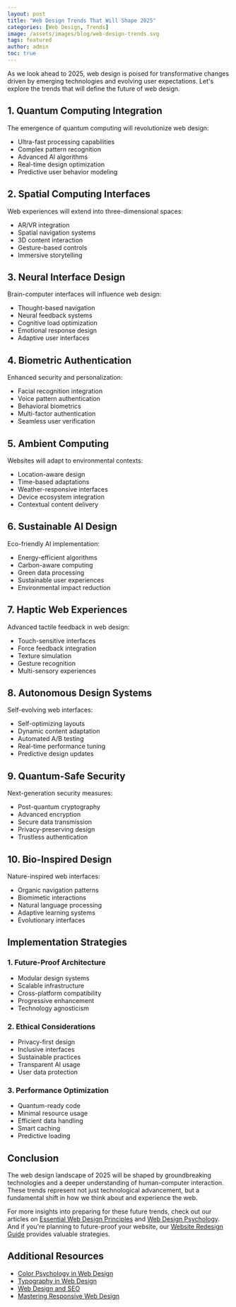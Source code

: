 ```yaml
---
layout: post
title: "Web Design Trends That Will Shape 2025"
categories: [Web Design, Trends]
image: /assets/images/blog/web-design-trends.svg
tags: featured
author: admin
toc: true
---
```


As we look ahead to 2025, web design is poised for transformative changes driven by emerging technologies and evolving user expectations. Let's explore the trends that will define the future of web design.

## 1. Quantum Computing Integration
The emergence of quantum computing will revolutionize web design:
- Ultra-fast processing capabilities
- Complex pattern recognition
- Advanced AI algorithms
- Real-time design optimization
- Predictive user behavior modeling

## 2. Spatial Computing Interfaces
Web experiences will extend into three-dimensional spaces:
- AR/VR integration
- Spatial navigation systems
- 3D content interaction
- Gesture-based controls
- Immersive storytelling

## 3. Neural Interface Design
Brain-computer interfaces will influence web design:
- Thought-based navigation
- Neural feedback systems
- Cognitive load optimization
- Emotional response design
- Adaptive user interfaces

## 4. Biometric Authentication
Enhanced security and personalization:
- Facial recognition integration
- Voice pattern authentication
- Behavioral biometrics
- Multi-factor authentication
- Seamless user verification

## 5. Ambient Computing
Websites will adapt to environmental contexts:
- Location-aware design
- Time-based adaptations
- Weather-responsive interfaces
- Device ecosystem integration
- Contextual content delivery

## 6. Sustainable AI Design
Eco-friendly AI implementation:
- Energy-efficient algorithms
- Carbon-aware computing
- Green data processing
- Sustainable user experiences
- Environmental impact reduction

## 7. Haptic Web Experiences
Advanced tactile feedback in web design:
- Touch-sensitive interfaces
- Force feedback integration
- Texture simulation
- Gesture recognition
- Multi-sensory experiences

## 8. Autonomous Design Systems
Self-evolving web interfaces:
- Self-optimizing layouts
- Dynamic content adaptation
- Automated A/B testing
- Real-time performance tuning
- Predictive design updates

## 9. Quantum-Safe Security
Next-generation security measures:
- Post-quantum cryptography
- Advanced encryption
- Secure data transmission
- Privacy-preserving design
- Trustless authentication

## 10. Bio-Inspired Design
Nature-inspired web interfaces:
- Organic navigation patterns
- Biomimetic interactions
- Natural language processing
- Adaptive learning systems
- Evolutionary interfaces

## Implementation Strategies

### 1. Future-Proof Architecture
- Modular design systems
- Scalable infrastructure
- Cross-platform compatibility
- Progressive enhancement
- Technology agnosticism

### 2. Ethical Considerations
- Privacy-first design
- Inclusive interfaces
- Sustainable practices
- Transparent AI usage
- User data protection

### 3. Performance Optimization
- Quantum-ready code
- Minimal resource usage
- Efficient data handling
- Smart caching
- Predictive loading

## Conclusion
The web design landscape of 2025 will be shaped by groundbreaking technologies and a deeper understanding of human-computer interaction. These trends represent not just technological advancement, but a fundamental shift in how we think about and experience the web.

For more insights into preparing for these future trends, check out our articles on [Essential Web Design Principles](/essential-web-design-principles/) and [Web Design Psychology](/web-design-psychology/). And if you're planning to future-proof your website, our [Website Redesign Guide](/website-redesign-guide/) provides valuable strategies.

## Additional Resources

- [Color Psychology in Web Design](/color-psychology-web-design/)
- [Typography in Web Design](/typography-web-design/)
- [Web Design and SEO](/web-design-seo/)
- [Mastering Responsive Web Design](/mastering-responsive-web-design/) 